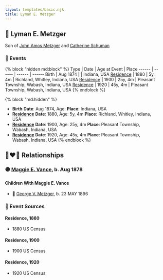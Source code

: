 ```yaml
---
layout: templates/basic.njk
title: Lyman E. Metzger
---
```

## 🔵 Lyman E. Metzger

Son of [John Amos Metzger](/people/2/28893894) and [Catherine Schuman](/people/3/39599940)

### 📆 Events

{% block "hidden md:block" %}
Type | Date | Age at Event | Place
------ | ------ | ------ | ------
Birth | Aug 1874 |  | Indiana, USA
[Residence](#event-event-0) | 1880 | 5y, 4m | Richland, Whitley, Indiana, USA
[Residence](#event-event-1) | 1900 | 25y, 4m | Pleasant Township, Wabash, Indiana, USA
[Residence](#event-event-2) | 1920 | 45y, 4m | Pleasant Township, Wabash, Indiana, USA
{% endblock %}

{% block "md:hidden" %}
- **Birth**
**Date**: Aug 1874, Age:
**Place**: Indiana, USA
- **[Residence](#event-event-0)**
**Date**: 1880, Age: 5y, 4m
**Place**: Richland, Whitley, Indiana, USA
- **[Residence](#event-event-1)**
**Date**: 1900, Age: 25y, 4m
**Place**: Pleasant Township, Wabash, Indiana, USA
- **[Residence](#event-event-2)**
**Date**: 1920, Age: 45y, 4m
**Place**: Pleasant Township, Wabash, Indiana, USA
{% endblock %}

## 👩‍❤️‍👨 Relationships

### 🟣 [Maggie E. Vance](/people/9/93797650), b. Aug 1878

#### Children With Maggie E. Vance
* 🔵 [George V. Metzger](/people/2/27843040), b. 23 MAY 1896
### 📰 Event Sources

#### <a id="event-event-0"></a> Residence, 1880
* 1880 US Census

#### <a id="event-event-1"></a> Residence, 1900
* 1900 US Census

#### <a id="event-event-2"></a> Residence, 1920
* 1920 US Census
